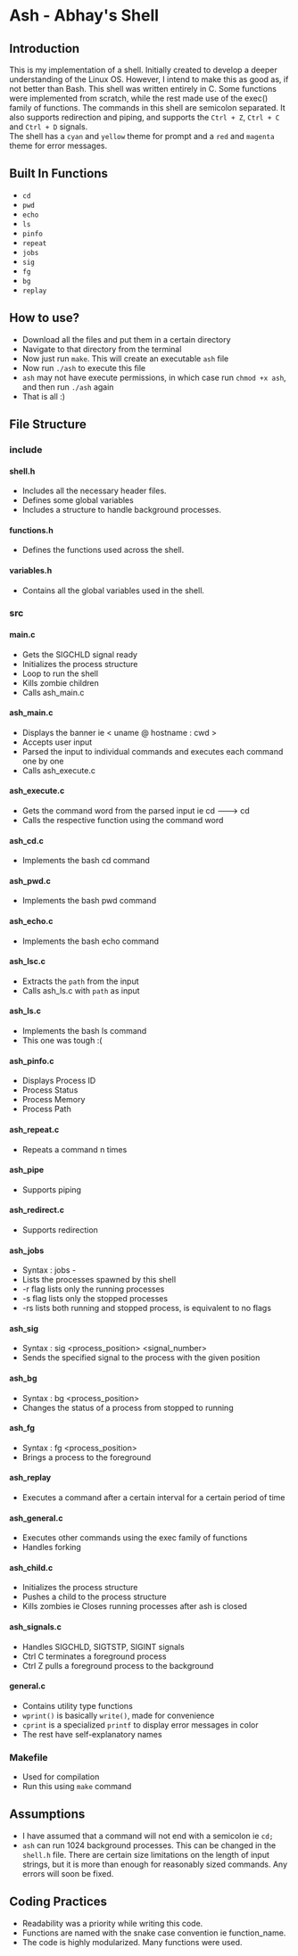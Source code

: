 # Ash - Abhay's Shell

## Introduction
This is my implementation of a shell. Initially created to develop a deeper understanding of the Linux OS. However, I intend to make this as good as, if not better than Bash. This shell was written entirely in C. Some functions were implemented from scratch, while the rest made use of the exec() family of functions. The commands in this shell are semicolon separated. It also supports redirection and piping, and supports the `Ctrl + Z`, `Ctrl + C` and `Ctrl + D` signals.  
The shell has a `cyan` and `yellow` theme for prompt and a `red` and `magenta` theme for error messages.

## Built In Functions
- `cd`
- `pwd`
- `echo`
- `ls`
- `pinfo`
- `repeat`
- `jobs`
- `sig`
- `fg`
- `bg`
- `replay`

## How to use?
- Download all the files and put them in a certain directory
- Navigate to that directory from the terminal
- Now just run `make`. This will create an executable `ash` file
- Now run `./ash` to execute this file
- `ash`  may not have execute permissions, in which case run `chmod +x ash`, and then run `./ash` again
- That is all :)

## File Structure

### include

#### shell.h
- Includes all the necessary header files.
- Defines some global variables
- Includes a structure to handle background processes.

#### functions.h
- Defines the functions used across the shell.

#### variables.h
- Contains all the global variables used in the shell.

### src

#### main.c
- Gets the SIGCHLD signal ready
- Initializes the process structure
- Loop to run the shell
- Kills zombie children
- Calls ash_main.c

#### ash_main.c
- Displays the banner ie < uname @ hostname : cwd >
- Accepts user input
- Parsed the input to individual commands and executes each command one by one
- Calls ash_execute.c

#### ash_execute.c
- Gets the command word from the parsed input ie cd <path> ---> cd
- Calls the respective function using the command word

#### ash_cd.c
- Implements the bash cd command

#### ash_pwd.c
- Implements the bash pwd command

#### ash_echo.c
- Implements the bash echo command

#### ash_lsc.c
- Extracts the `path` from the input
- Calls ash_ls.c with `path` as input

#### ash_ls.c
- Implements the bash ls command
- This one was tough :(

#### ash_pinfo.c
- Displays Process ID
- Process Status
- Process Memory
- Process Path

#### ash_repeat.c
- Repeats a command n times

#### ash_pipe
- Supports piping

#### ash_redirect.c
- Supports redirection

#### ash_jobs
- Syntax : jobs -<flags>
- Lists the processes spawned by this shell
- -r flag lists only the running processes
- -s flag lists only the stopped processes
- -rs lists both running and stopped process, is equivalent to no flags

#### ash_sig
- Syntax : sig <process_position> <signal_number>
- Sends the specified signal to the process with the given position

#### ash_bg
- Syntax : bg <process_position>
- Changes the status of a process from stopped to running

#### ash_fg
- Syntax : fg <process_position>
- Brings a process to the foreground

#### ash_replay
- Executes a command after a certain interval for a certain period of time

#### ash_general.c
- Executes other commands using the exec family of functions
- Handles forking

#### ash_child.c
- Initializes the process structure
- Pushes a child to the process structure
- Kills zombies ie Closes running processes after ash is closed

#### ash_signals.c
- Handles SIGCHLD, SIGTSTP, SIGINT signals
- Ctrl C terminates a foreground process
- Ctrl Z pulls a foreground process to the background

#### general.c
- Contains utility type functions
- `wprint()` is basically `write()`, made for convenience
- `cprint` is a specialized `printf` to display error messages in color
- The rest have self-explanatory names

### Makefile
- Used for compilation
- Run this using `make` command

## Assumptions
- I have assumed that a command will not end with a semicolon ie `cd;`
- `ash` can run 1024 background processes. This can be changed in the `shell.h` file. There are certain size limitations on the length of input strings, but it is more than enough for reasonably sized commands. Any errors will soon be fixed.

## Coding Practices
- Readability was a priority while writing this code.
- Functions are named with the snake case convention ie function_name.
- The code is highly modularized. Many functions were used.
